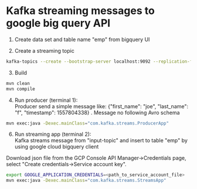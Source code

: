 # Kafka streaming messages to google big query API

1. Create data set and table name "emp" from bigquery UI

2. Create a streaming topic
```bash
kafka-topics --create --bootstrap-server localhost:9092 --replication-factor 1 --partitions 1 --topic input-topic
```

3. Build
```bash
mvn clean
mvn compile
```

4. Run producer (terminal 1):  
Producer send a simple message like:
{"first_name": "joe", "last_name": "f", "timestamp": 1557804338} . 
Message no following Avro schema
```bash
mvn exec:java -Dexec.mainClass="com.kafka.streams.ProducerApp"
```


6. Run streaming app (terminal 2):   
Kafka streams message from "input-topic" and insert to table "emp" by using google cloud bigquery client   

Download json file from the GCP Console API Manager→Credentials page, select "Create credentials→Service account key".   
```bash
export GOOGLE_APPLICATION_CREDENTIALS=<path_to_service_account_file>
mvn exec:java -Dexec.mainClass="com.kafka.streams.StreamsApp"
```

